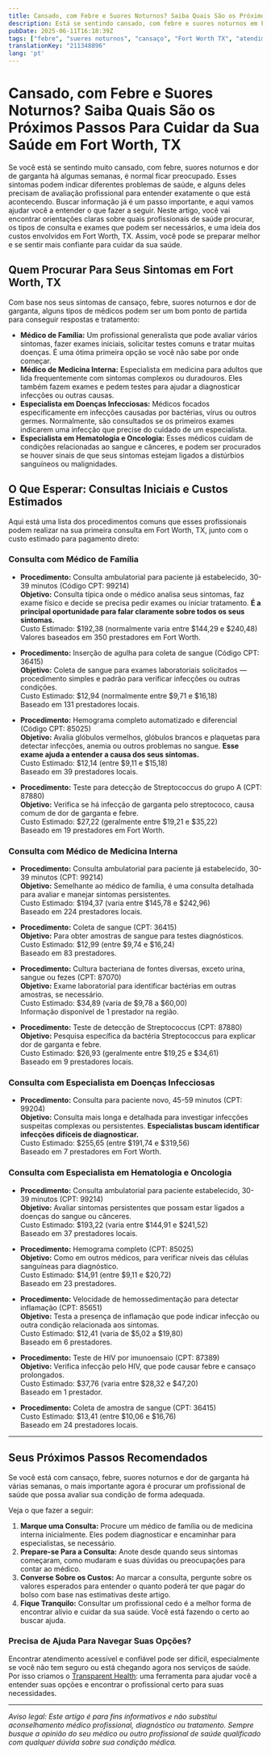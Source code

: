 ```yaml
---
title: Cansado, com Febre e Suores Noturnos? Saiba Quais São os Próximos Passos Para Cuidar da Sua Saúde em Fort Worth, TX  
description: Está se sentindo cansado, com febre e suores noturnos em Fort Worth? Descubra quais profissionais procurar, o que esperar e os custos estimados para obter o atendimento que você precisa.  
pubDate: 2025-06-11T16:18:39Z
tags: ["febre", "sueres noturnos", "cansaço", "Fort Worth TX", "atendimento médico", "passos para cuidados de saúde", "custos de consulta médica"]
translationKey: "211348896"
lang: 'pt'
---
```


# Cansado, com Febre e Suores Noturnos? Saiba Quais São os Próximos Passos Para Cuidar da Sua Saúde em Fort Worth, TX

Se você está se sentindo muito cansado, com febre, suores noturnos e dor de garganta há algumas semanas, é normal ficar preocupado. Esses sintomas podem indicar diferentes problemas de saúde, e alguns deles precisam de avaliação profissional para entender exatamente o que está acontecendo. Buscar informação já é um passo importante, e aqui vamos ajudar você a entender o que fazer a seguir. Neste artigo, você vai encontrar orientações claras sobre quais profissionais de saúde procurar, os tipos de consulta e exames que podem ser necessários, e uma ideia dos custos envolvidos em Fort Worth, TX. Assim, você pode se preparar melhor e se sentir mais confiante para cuidar da sua saúde.

## Quem Procurar Para Seus Sintomas em Fort Worth, TX

Com base nos seus sintomas de cansaço, febre, suores noturnos e dor de garganta, alguns tipos de médicos podem ser um bom ponto de partida para conseguir respostas e tratamento:

- **Médico de Família:** Um profissional generalista que pode avaliar vários sintomas, fazer exames iniciais, solicitar testes comuns e tratar muitas doenças. É uma ótima primeira opção se você não sabe por onde começar.
- **Médico de Medicina Interna:** Especialista em medicina para adultos que lida frequentemente com sintomas complexos ou duradouros. Eles também fazem exames e pedem testes para ajudar a diagnosticar infecções ou outras causas.
- **Especialista em Doenças Infecciosas:** Médicos focados especificamente em infecções causadas por bactérias, vírus ou outros germes. Normalmente, são consultados se os primeiros exames indicarem uma infecção que precise do cuidado de um especialista.
- **Especialista em Hematologia e Oncologia:** Esses médicos cuidam de condições relacionadas ao sangue e cânceres, e podem ser procurados se houver sinais de que seus sintomas estejam ligados a distúrbios sanguíneos ou malignidades.

## O Que Esperar: Consultas Iniciais e Custos Estimados

Aqui está uma lista dos procedimentos comuns que esses profissionais podem realizar na sua primeira consulta em Fort Worth, TX, junto com o custo estimado para pagamento direto:

### Consulta com Médico de Família

- **Procedimento:** Consulta ambulatorial para paciente já estabelecido, 30-39 minutos (Código CPT: 99214)  
  **Objetivo:** Consulta típica onde o médico analisa seus sintomas, faz exame físico e decide se precisa pedir exames ou iniciar tratamento. **É a principal oportunidade para falar claramente sobre todos os seus sintomas.**  
  Custo Estimado: $192,38 (normalmente varia entre $144,29 e $240,48)  
  Valores baseados em 350 prestadores em Fort Worth.

- **Procedimento:** Inserção de agulha para coleta de sangue (Código CPT: 36415)  
  **Objetivo:** Coleta de sangue para exames laboratoriais solicitados — procedimento simples e padrão para verificar infecções ou outras condições.  
  Custo Estimado: $12,94 (normalmente entre $9,71 e $16,18)  
  Baseado em 131 prestadores locais.

- **Procedimento:** Hemograma completo automatizado e diferencial (Código CPT: 85025)  
  **Objetivo:** Avalia glóbulos vermelhos, glóbulos brancos e plaquetas para detectar infecções, anemia ou outros problemas no sangue. **Esse exame ajuda a entender a causa dos seus sintomas.**  
  Custo Estimado: $12,14 (entre $9,11 e $15,18)  
  Baseado em 39 prestadores locais.

- **Procedimento:** Teste para detecção de Streptococcus do grupo A (CPT: 87880)  
  **Objetivo:** Verifica se há infecção de garganta pelo streptococo, causa comum de dor de garganta e febre.  
  Custo Estimado: $27,22 (geralmente entre $19,21 e $35,22)  
  Baseado em 19 prestadores em Fort Worth.

### Consulta com Médico de Medicina Interna

- **Procedimento:** Consulta ambulatorial para paciente já estabelecido, 30-39 minutos (CPT: 99214)  
  **Objetivo:** Semelhante ao médico de família, é uma consulta detalhada para avaliar e manejar sintomas persistentes.  
  Custo Estimado: $194,37 (varia entre $145,78 e $242,96)  
  Baseado em 224 prestadores locais.

- **Procedimento:** Coleta de sangue (CPT: 36415)  
  **Objetivo:** Para obter amostras de sangue para testes diagnósticos.  
  Custo Estimado: $12,99 (entre $9,74 e $16,24)  
  Baseado em 83 prestadores.

- **Procedimento:** Cultura bacteriana de fontes diversas, exceto urina, sangue ou fezes (CPT: 87070)  
  **Objetivo:** Exame laboratorial para identificar bactérias em outras amostras, se necessário.  
  Custo Estimado: $34,89 (varia de $9,78 a $60,00)  
  Informação disponível de 1 prestador na região.

- **Procedimento:** Teste de detecção de Streptococcus (CPT: 87880)  
  **Objetivo:** Pesquisa específica da bactéria Streptococcus para explicar dor de garganta e febre.  
  Custo Estimado: $26,93 (geralmente entre $19,25 e $34,61)  
  Baseado em 9 prestadores locais.

### Consulta com Especialista em Doenças Infecciosas

- **Procedimento:** Consulta para paciente novo, 45-59 minutos (CPT: 99204)  
  **Objetivo:** Consulta mais longa e detalhada para investigar infecções suspeitas complexas ou persistentes. **Especialistas buscam identificar infecções difíceis de diagnosticar.**  
  Custo Estimado: $255,65 (entre $191,74 e $319,56)  
  Baseado em 7 prestadores em Fort Worth.

### Consulta com Especialista em Hematologia e Oncologia

- **Procedimento:** Consulta ambulatorial para paciente estabelecido, 30-39 minutos (CPT: 99214)  
  **Objetivo:** Avaliar sintomas persistentes que possam estar ligados a doenças do sangue ou cânceres.  
  Custo Estimado: $193,22 (varia entre $144,91 e $241,52)  
  Baseado em 37 prestadores locais.

- **Procedimento:** Hemograma completo (CPT: 85025)  
  **Objetivo:** Como em outros médicos, para verificar níveis das células sanguíneas para diagnóstico.  
  Custo Estimado: $14,91 (entre $9,11 e $20,72)  
  Baseado em 23 prestadores.

- **Procedimento:** Velocidade de hemossedimentação para detectar inflamação (CPT: 85651)  
  **Objetivo:** Testa a presença de inflamação que pode indicar infecção ou outra condição relacionada aos sintomas.  
  Custo Estimado: $12,41 (varia de $5,02 a $19,80)  
  Baseado em 6 prestadores.

- **Procedimento:** Teste de HIV por imunoensaio (CPT: 87389)  
  **Objetivo:** Verifica infecção pelo HIV, que pode causar febre e cansaço prolongados.  
  Custo Estimado: $37,76 (varia entre $28,32 e $47,20)  
  Baseado em 1 prestador.

- **Procedimento:** Coleta de amostra de sangue (CPT: 36415)  
  Custo Estimado: $13,41 (entre $10,06 e $16,76)  
  Baseado em 24 prestadores locais.

---

## Seus Próximos Passos Recomendados

Se você está com cansaço, febre, suores noturnos e dor de garganta há várias semanas, o mais importante agora é procurar um profissional de saúde que possa avaliar sua condição de forma adequada.

Veja o que fazer a seguir:

1. **Marque uma Consulta:** Procure um médico de família ou de medicina interna inicialmente. Eles podem diagnosticar e encaminhar para especialistas, se necessário.
2. **Prepare-se Para a Consulta:** Anote desde quando seus sintomas começaram, como mudaram e suas dúvidas ou preocupações para contar ao médico.
3. **Converse Sobre os Custos:** Ao marcar a consulta, pergunte sobre os valores esperados para entender o quanto poderá ter que pagar do bolso com base nas estimativas deste artigo.
4. **Fique Tranquilo:** Consultar um profissional cedo é a melhor forma de encontrar alívio e cuidar da sua saúde. Você está fazendo o certo ao buscar ajuda.

### Precisa de Ajuda Para Navegar Suas Opções?

Encontrar atendimento acessível e confiável pode ser difícil, especialmente se você não tem seguro ou está chegando agora nos serviços de saúde. Por isso criamos o [Transparent Health](https://transparenthealth.ai): uma ferramenta para ajudar você a entender suas opções e encontrar o profissional certo para suas necessidades.

---

*Aviso legal: Este artigo é para fins informativos e não substitui aconselhamento médico profissional, diagnóstico ou tratamento. Sempre busque a opinião do seu médico ou outro profissional de saúde qualificado com qualquer dúvida sobre sua condição médica.*